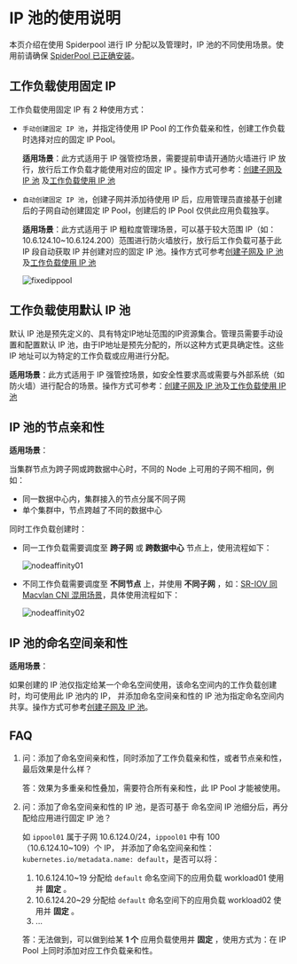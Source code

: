 # IP 池的使用说明

本页介绍在使用 Spiderpool 进行 IP 分配以及管理时，IP 池的不同使用场景。使用前请确保 [SpiderPool 已正确安装](../../modules/spiderpool/install/install.md)。

## 工作负载使用固定 IP

工作负载使用固定 IP 有 2 种使用方式：

- `手动创建固定 IP 池`，并指定待使用 IP Pool 的工作负载亲和性，创建工作负载时选择对应的固定 IP Pool。

    **适用场景**：此方式适用于 IP 强管控场景，需要提前申请开通防火墙进行 IP 放行，放行后工作负载才能使用对应的固定 IP 。操作方式可参考：[创建子网及 IP 池](../../config/ippool/createpool.md) 及[工作负载使用 IP 池](../use-ippool/usage.md)

- `自动创建固定 IP 池`，创建子网并添加待使用 IP 后，应用管理员直接基于创建后的子网自动创建固定 IP Pool，创建后的 IP Pool 仅供此应用负载独享。

    **适用场景**：此方式适用于 IP 粗粒度管理场景，可以基于较大范围 IP（如：10.6.124.10~10.6.124.200）范围进行防火墙放行，放行后工作负载可基于此 IP 段自动获取 IP 并创建对应的固定 IP 池。操作方式可参考[创建子网及 IP 池](../../config/ippool/createpool.md)及[工作负载使用 IP 池](../use-ippool/usage.md)

    ![fixedippool](https://docs.daocloud.io/daocloud-docs-images/docs/network/images/fixedippool.jpg)

## 工作负载使用默认 IP 池

默认 IP 池是预先定义的、具有特定IP地址范围的IP资源集合。管理员需要手动设置和配置默认 IP 池，由于IP地址是预先分配的，所以这种方式更具确定性。这些 IP 地址可以为特定的工作负载或应用进行分配。

**适用场景**：此方式适用于 IP 强管控场景，如安全性要求高或需要与外部系统（如防火墙）进行配合的场景。操作方式可参考：[创建子网及 IP 池](../../config/ippool/createpool.md)及[工作负载使用 IP 池](../use-ippool/usage.md)

## IP 池的节点亲和性

**适用场景**：

当集群节点为跨子网或跨数据中心时，不同的 Node 上可用的子网不相同，例如：

- 同一数据中心内，集群接入的节点分属不同子网
- 单个集群中，节点跨越了不同的数据中心

同时工作负载创建时：

- 同一工作负载需要调度至 **跨子网** 或 **跨数据中心** 节点上，使用流程如下：

    ![nodeaffinity01](https://docs.daocloud.io/daocloud-docs-images/docs/network/images/nodeaffinity01.jpg)

- 不同工作负载需要调度至 **不同节点** 上，并使用 **不同子网** ，如：[SR-IOV 同 Macvlan CNI 混用场景](../../plans/ethplan.md)，具体使用流程如下：

    ![nodeaffinity02](https://docs.daocloud.io/daocloud-docs-images/docs/network/images/nodeaffinity02.jpg)

## IP 池的命名空间亲和性

**适用场景**：

如果创建的 IP 池仅指定给某一个命名空间使用，该命名空间内的工作负载创建时，均可使用此 IP 池内的 IP，
并添加命名空间亲和性的 IP 池为指定命名空间内共享。操作方式可参考[创建子网及 IP 池](../../config/ippool/createpool.md)。

## FAQ

1. 问：添加了命名空间亲和性，同时添加了工作负载亲和性，或者节点亲和性，最后效果是什么样？

    答：效果为多重亲和性叠加，需要符合所有亲和性，此 IP Pool 才能被使用。

2. 问：添加了命名空间亲和性的 IP 池，是否可基于 命名空间 IP 池细分后，再分配给应用进行固定 IP 池？

    如 `ippool01` 属于子网 10.6.124.0/24，`ippool01` 中有 100 （10.6.124.10~109）个 IP，
    并添加了命名空间亲和性：`kubernetes.io/metadata.name: default`，是否可以将：

    1. 10.6.124.10~19 分配给 `default` 命名空间下的应用负载 workload01 使用并 **固定** 。
    2. 10.6.124.20~29 分配给 `default` 命名空间下的应用负载 workload02 使用并 **固定** 。
    3. ...

    答：无法做到，可以做到给某 **1 个** 应用负载使用并 **固定** ，使用方式为：在 IP Pool 上同时添加对应工作负载亲和性。
